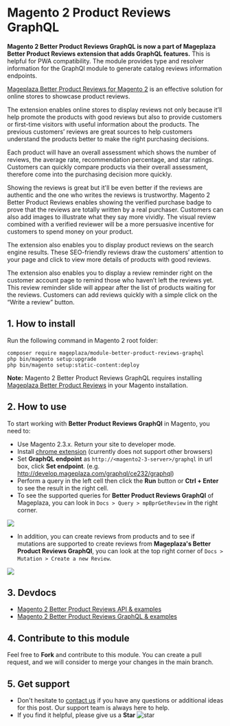 # Magento 2 Product Reviews GraphQL

**Magento 2 Better Product Reviews GraphQL is now a part of Mageplaza Better Product Reviews extension that adds GraphQL features.** This is helpful for PWA compatibility. The module provides type and resolver information for the GraphQl module to generate catalog reviews information endpoints.

[Mageplaza Better Product Reviews for Magento 2](https://www.mageplaza.com/magento-2-better-product-reviews/) is an effective solution for online stores to showcase product reviews. 

The extension enables online stores to display reviews not only because it’ll help promote the products with good reviews but also to provide customers or first-time visitors with useful information about the products. The previous customers’ reviews are great sources to help customers understand the products better to make the right purchasing decisions. 

Each product will have an overall assessment which shows the number of reviews, the average rate, recommendation percentage, and star ratings. Customers can quickly compare products via their overall assessment, therefore come into the purchasing decision more quickly. 

Showing the reviews is great but it'll be even better if the reviews are authentic and the one who writes the reviews is trustworthy. Magento 2 Better Product Reviews enables showing the verified purchase badge to prove that the reviews are totally written by a real purchaser. Customers can also add images to illustrate what they say more vividly. The visual review combined with a verified reviewer will be a more persuasive incentive for customers to spend money on your product. 

The extension also enables you to display product reviews on the search engine results. These SEO-friendly reviews draw the customers’ attention to your page and click to view more details of products with good reviews. 

The extension also enables you to display a review reminder right on the customer account page to remind those who haven’t left the reviews yet. This review reminder slide will appear after the list of products waiting for the reviews. Customers can add reviews quickly with a simple click on the “Write a review” button. 

## 1. How to install
Run the following command in Magento 2 root folder:

```
composer require mageplaza/module-better-product-reviews-graphql
php bin/magento setup:upgrade
php bin/magento setup:static-content:deploy
```
**Note:**
Magento 2 Better Product Reviews GraphQL requires installing [Mageplaza Better Product Reviews](https://www.mageplaza.com/magento-2-better-product-reviews/) in your Magento installation. 

## 2. How to use

To start working with **Better Product Reviews GraphQl** in Magento, you need to:

- Use Magento 2.3.x. Return your site to developer mode.
- Install [chrome extension](https://chrome.google.com/webstore/detail/chromeiql/fkkiamalmpiidkljmicmjfbieiclmeij?hl=en) (currently does not support other browsers)
- Set **GraphQL endpoint** as `http://<magento2-3-server>/graphql` in url box, click **Set endpoint**. (e.g. http://develop.mageplaza.com/graphql/ce232/graphql)
- Perform a query in the left cell then click the **Run** button or **Ctrl + Enter** to see the result in the right cell.
- To see the supported queries for **Better Product Reviews GraphQl** of Mageplaza, you can look in `Docs > Query > mpBprGetReview` in the right corner.

![](https://i.imgur.com/cygqEwo.png)

- In addition, you can create reviews from products and to see if mutations are supported to create reviews from **Mageplaza's Better Product Reviews GraphQl**, you can look at the top right corner of `Docs > Mutation > Create a new Review`.

![](https://i.imgur.com/zgmHrt1.png)

## 3. Devdocs
- [Magento 2 Better Product Reviews API & examples](https://documenter.getpostman.com/view/5977924/SWE29gRM?version=latest)
- [Magento 2 Better Product Reviews GraphQL & examples](https://documenter.getpostman.com/view/10589000/TVYGcdFp)

## 4. Contribute to this module
Feel free to **Fork** and contribute to this module. 
You can create a pull request, and we will consider to merge your changes in the main branch. 

## 5. Get support
- Don't hesitate to [contact us](https://www.mageplaza.com/contact.html) if you have any questions or additional ideas for this post. Our support team is always here to help. 
- If you find it helpful, please give us a **Star** ![star](https://i.imgur.com/S8e0ctO.png)

